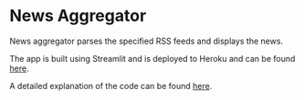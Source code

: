 <h1>News Aggregator</h1>
<p>News aggregator parses the specified RSS feeds and displays the news.</p>
<p>The app is built using Streamlit and is deployed to Heroku and can be found <a href="https://news-agg-rss-feed-heroku.herokuapp.com/">here</a>.</p>
<p>A detailed explanation of the code can be found <a href="https://ksvmuralidhar.medium.com/how-to-build-an-rss-feed-based-news-app-with-streamlit-heroku-and-android-studio-cc4ebb1077e">here</a>.</p>
 
